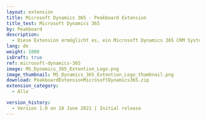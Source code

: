 ```yaml
---
layout: extension
title: Microsoft Dynamics 365 - Peakboard Extension
title_text: Microsoft Dynamics 365
by: Peakboard
description: 
  - Diese Extension ermöglicht es, ein Microsoft Dynamics 365 CRM System als Datenquelle in Peakboard anzubinden. Die Datenquelle ermöglicht es, Tabellen und Spalten aus dem CRM System zu selektieren und die Daten daraus auszulesen.
lang: de
weight: 1000
isDraft: true
ref: microsoft-dynamics-365
image: MS_Dynamics_365_Extention_Logo.png
image_thumbnail: MS_Dynamics_365_Extention_Logo_thumbnail.png
download: PeakboardExtensionMicrosoftDynamics365.zip
extension_category:
  - Alle

version_history:
  - Version 1.0 on 18 June 2021 | Initial release
---
```


